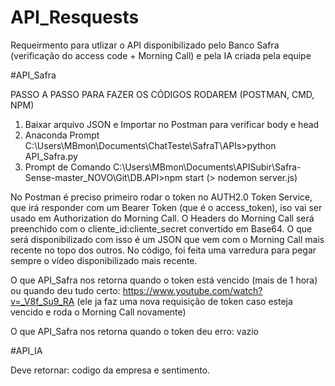# API_Resquests
Requeirmento para utlizar o API disponibilizado pelo Banco Safra (verificação do access code + Morning Call) e pela IA criada pela equipe
 
 #API_Safra
 
 PASSO A PASSO PARA FAZER OS CÓDIGOS RODAREM (POSTMAN, CMD, NPM)
1. Baixar arquivo JSON e Importar no Postman para verificar body e head
2. Anaconda Prompt C:\Users\MBmon\Documents\ChatTeste\SafraT\APIs>python API_Safra.py
3. Prompt de Comando C:\Users\MBmon\Documents\APISubir\Safra-Sense-master_NOVO\Git\DB.API>npm start (> nodemon server.js)

No Postman é preciso primeiro rodar o token no AUTH2.0 Token Service, que irá responder com um Bearer Token (que é o access_token), iso vai ser usado em Authorization do Morning Call. O Headers do Morning Call será preenchido com o cliente_id:cliente_secret convertido em Base64. 
O que será disponibilizado com isso é um JSON que vem com o Morning Call mais recente no topo dos outros. No código, foi feita uma varredura para pegar sempre o vídeo disponibilizado mais recente.

O que API_Safra nos retorna quando o token está vencido (mais de 1 hora) ou quando deu tudo certo: https://www.youtube.com/watch?v=_V8f_Su9_RA  (ele ja faz uma nova requisição de token caso esteja vencido e roda o Morning Call novamente)

O que API_Safra nos retorna quando o token deu erro: vazio


#API_IA

Deve retornar: codigo da empresa e sentimento.
